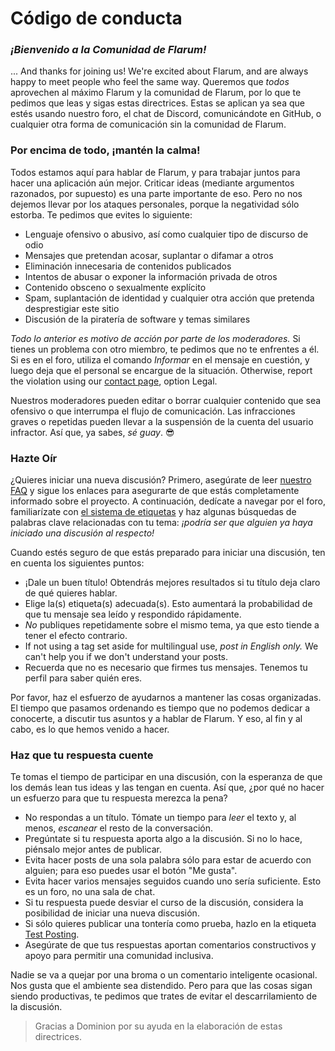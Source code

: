 # Código de conducta

### _¡Bienvenido a la Comunidad de Flarum!_

... And thanks for joining us! We're excited about Flarum, and are always happy to meet people who feel the same way. Queremos que *todos* aprovechen al máximo Flarum y la comunidad de Flarum, por lo que te pedimos que leas y sigas estas directrices. Estas se aplican ya sea que estés usando nuestro foro, el chat de Discord, comunicándote en GitHub, o cualquier otra forma de comunicación sin la comunidad de Flarum.

### Por encima de todo, ¡mantén la calma!

Todos estamos aquí para hablar de Flarum, y para trabajar juntos para hacer una aplicación aún mejor. Criticar ideas (mediante argumentos razonados, por supuesto) es una parte importante de eso. Pero no nos dejemos llevar por los ataques personales, porque la negatividad sólo estorba. Te pedimos que evites lo siguiente:

- Lenguaje ofensivo o abusivo, así como cualquier tipo de discurso de odio
- Mensajes que pretendan acosar, suplantar o difamar a otros
- Eliminación innecesaria de contenidos publicados
- Intentos de abusar o exponer la información privada de otros
- Contenido obsceno o sexualmente explícito
- Spam, suplantación de identidad y cualquier otra acción que pretenda desprestigiar este sitio
- Discusión de la piratería de software y temas similares

*Todo lo anterior es motivo de acción por parte de los moderadores.* Si tienes un problema con otro miembro, te pedimos que no te enfrentes a él. Si es en el foro, utiliza el comando *Informar* en el mensaje en cuestión, y luego deja que el personal se encargue de la situación. Otherwise, report the violation using our [contact page](https://flarum.org/foundation/contact), option Legal.

Nuestros moderadores pueden editar o borrar cualquier contenido que sea ofensivo o que interrumpa el flujo de comunicación. Las infracciones graves o repetidas pueden llevar a la suspensión de la cuenta del usuario infractor. Así que, ya sabes, *sé guay*. 😎

### Hazte Oír

¿Quieres iniciar una nueva discusión? Primero, asegúrate de leer [nuestro FAQ](faq.md) y sigue los enlaces para asegurarte de que estás completamente informado sobre el proyecto. A continuación, dedícate a navegar por el foro, familiarízate con [el sistema de etiquetas](https://discuss.flarum.org/tags) y haz algunas búsquedas de palabras clave relacionadas con tu tema: *¡podría ser que alguien ya haya iniciado una discusión al respecto!*

Cuando estés seguro de que estás preparado para iniciar una discusión, ten en cuenta los siguientes puntos:

- ¡Dale un buen título! Obtendrás mejores resultados si tu título deja claro de qué quieres hablar.
- Elige la(s) etiqueta(s) adecuada(s). Esto aumentará la probabilidad de que tu mensaje sea leído y respondido rápidamente.
- *No* publiques repetidamente sobre el mismo tema, ya que esto tiende a tener el efecto contrario.
- If not using a tag set aside for multilingual use, *post in English only.* We can't help you if we don't understand your posts.
- Recuerda que no es necesario que firmes tus mensajes. Tenemos tu perfil para saber quién eres.

Por favor, haz el esfuerzo de ayudarnos a mantener las cosas organizadas. El tiempo que pasamos ordenando es tiempo que no podemos dedicar a conocerte, a discutir tus asuntos y a hablar de Flarum. Y eso, al fin y al cabo, es lo que hemos venido a hacer.

### Haz que tu respuesta cuente

Te tomas el tiempo de participar en una discusión, con la esperanza de que los demás lean tus ideas y las tengan en cuenta. Así que, ¿por qué no hacer un esfuerzo para que tu respuesta merezca la pena?

- No respondas a un título. Tómate un tiempo para *leer* el texto y, al menos, *escanear* el resto de la conversación.
- Pregúntate si tu respuesta aporta algo a la discusión. Si no lo hace, piénsalo mejor antes de publicar.
- Evita hacer posts de una sola palabra sólo para estar de acuerdo con alguien; para eso puedes usar el botón "Me gusta".
- Evita hacer varios mensajes seguidos cuando uno sería suficiente. Esto es un foro, no una sala de chat.
- Si tu respuesta puede desviar el curso de la discusión, considera la posibilidad de iniciar una nueva discusión.
- Si sólo quieres publicar una tontería como prueba, hazlo en la etiqueta [Test Posting](https://discuss.flarum.org/t/sandbox).
- Asegúrate de que tus respuestas aportan comentarios constructivos y apoyo para permitir una comunidad inclusiva.

Nadie se va a quejar por una broma o un comentario inteligente ocasional. Nos gusta que el ambiente sea distendido. Pero para que las cosas sigan siendo productivas, te pedimos que trates de evitar el descarrilamiento de la discusión.

> Gracias a Dominion por su ayuda en la elaboración de estas directrices.
